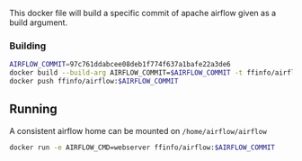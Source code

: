 This docker file will build a specific commit of apache airflow given as a build argument.

### Building

```bash
AIRFLOW_COMMIT=97c761ddabcee08deb1f774f637a1bafe22a3de6
docker build --build-arg AIRFLOW_COMMIT=$AIRFLOW_COMMIT -t ffinfo/airflow:$AIRFLOW_COMMIT airflow
docker push ffinfo/airflow:$AIRFLOW_COMMIT
```

## Running

A consistent airflow home can be mounted on `/home/airflow/airflow`

```bash
docker run -e AIRFLOW_CMD=webserver ffinfo/airflow:$AIRFLOW_COMMIT
```